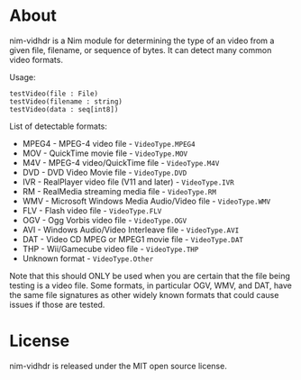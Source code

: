 About
=====

nim-vidhdr is a Nim module for determining the type of an video from a given file, filename, or sequence of bytes.
It can detect many common video formats.

Usage:
    
    testVideo(file : File)
    testVideo(filename : string)
    testVideo(data : seq[int8])

List of detectable formats:

* MPEG4 - MPEG-4 video file - `VideoType.MPEG4`
* MOV - QuickTime movie file - `VideoType.MOV`
* M4V - MPEG-4 video/QuickTime file - `VideoType.M4V`
* DVD - DVD Video Movie file - `VideoType.DVD`
* IVR - RealPlayer video file (V11 and later) - `VideoType.IVR`
* RM - RealMedia streaming media file - `VideoType.RM`
* WMV - Microsoft Windows Media Audio/Video file - `VideoType.WMV`
* FLV - Flash video file - `VideoType.FLV`
* OGV - Ogg Vorbis video file - `VideoType.OGV`
* AVI - Windows Audio/Video Interleave file - `VideoType.AVI`
* DAT - Video CD MPEG or MPEG1 movie file - `VideoType.DAT`
* THP - Wii/Gamecube video file - `VideoType.THP`
* Unknown format - `VideoType.Other`

Note that this should ONLY be used when you are certain that the file being testing is a video file.
Some formats, in particular OGV, WMV, and DAT, have the same file signatures as other widely known formats
that could cause issues if those are tested.

License
=======

nim-vidhdr is released under the MIT open source license.
